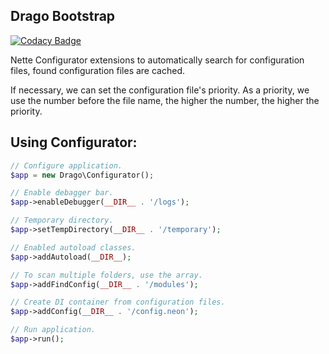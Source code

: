 ## Drago Bootstrap

[![Codacy Badge](https://api.codacy.com/project/badge/Grade/bca7c54deec24262898d74e62dcfbb1e)](https://www.codacy.com/app/accgit/bootstrap?utm_source=github.com&utm_medium=referral&utm_content=drago-ex/bootstrap&utm_campaign=badger)

Nette Configurator extensions to automatically search for configuration files, found configuration files are cached.

If necessary, we can set the configuration file's priority. As a priority, we use the number before the file name, 
the higher the number, the higher the priority.

## Using Configurator:

```php
// Configure application.
$app = new Drago\Configurator();

// Enable debagger bar.
$app->enableDebugger(__DIR__ . '/logs');

// Temporary directory.
$app->setTempDirectory(__DIR__ . '/temporary');

// Enabled autoload classes.
$app->addAutoload(__DIR__);

// To scan multiple folders, use the array.
$app->addFindConfig(__DIR__ . '/modules');

// Create DI container from configuration files.
$app->addConfig(__DIR__ . '/config.neon');

// Run application.
$app->run();
```
